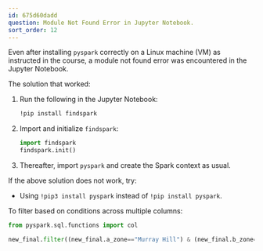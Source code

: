 ```yaml
---
id: 675d60dadd
question: Module Not Found Error in Jupyter Notebook.
sort_order: 12
---
```


Even after installing `pyspark` correctly on a Linux machine (VM) as instructed in the course, a module not found error was encountered in the Jupyter Notebook.

The solution that worked:

1. Run the following in the Jupyter Notebook:

   ```bash
   !pip install findspark
   ```

2. Import and initialize `findspark`:

   ```python
   import findspark
   findspark.init()
   ```

3. Thereafter, import `pyspark` and create the Spark context as usual.

If the above solution does not work, try:

- Using `!pip3 install pyspark` instead of `!pip install pyspark`.

To filter based on conditions across multiple columns:

```python
from pyspark.sql.functions import col

new_final.filter((new_final.a_zone=="Murray Hill") & (new_final.b_zone=="Midwood")).show()
```
